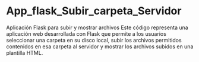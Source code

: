 # App_flask_Subir_carpeta_Servidor
Aplicación Flask para subir y mostrar archivos  Este código representa una aplicación web desarrollada con Flask que permite a los usuarios seleccionar una carpeta en su disco local, subir los archivos permitidos contenidos en esa carpeta al servidor y mostrar los archivos subidos en una plantilla HTML.

